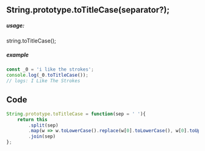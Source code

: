 ## String.prototype.toTitleCase(separator?);
##### usage:
string.toTitleCase();
##### example 
~~~js
const _0 = 'i like the strokes';
console.log(_0.toTitleCase());
// logs: I Like The Strokes
~~~

## Code
~~~js
String.prototype.toTitleCase = function(sep = ' '){
	return this
		.split(sep)
		.map(w => w.toLowerCase().replace(w[0].toLowerCase(), w[0].toUpperCase()))
		.join(sep)
};
~~~
